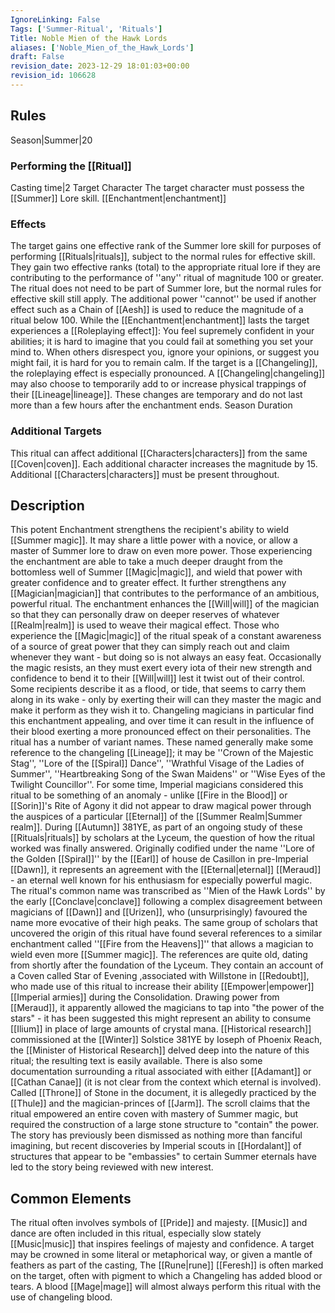 ```yaml
---
IgnoreLinking: False
Tags: ['Summer-Ritual', 'Rituals']
Title: Noble Mien of the Hawk Lords
aliases: ['Noble_Mien_of_the_Hawk_Lords']
draft: False
revision_date: 2023-12-29 18:01:03+00:00
revision_id: 106628
---
```


## Rules
Season|Summer|20
### Performing the [[Ritual]]
Casting time|2 Target Character The target character must possess the [[Summer]] Lore skill.
[[Enchantment|enchantment]] 
### Effects
The target gains one effective rank of the Summer lore skill for purposes of performing [[Rituals|rituals]], subject to the normal rules for effective skill. 
They gain two effective ranks (total) to the appropriate ritual lore if they are contributing to the performance of ''any'' ritual of magnitude 100 or greater. The ritual does not need to be part of Summer lore, but the normal rules for effective skill still apply. The additional power ''cannot'' be used if another effect such as a Chain of [[Aesh]] is used to reduce the magnitude of a ritual below 100.
While the [[Enchantment|enchantment]] lasts the target experiences a [[Roleplaying effect]]: You feel supremely confident in your abilities; it is hard to imagine that you could fail at something you set your mind to. When others disrespect you, ignore your opinions, or suggest you might fail,  it is hard for you to remain calm.
If the target is a [[Changeling]], the roleplaying effect is especially pronounced. A [[Changeling|changeling]] may also choose to temporarily add to or increase physical trappings of their [[Lineage|lineage]]. These changes are temporary and do not last more than a few hours after the enchantment ends.
Season Duration
### Additional Targets
This ritual can affect additional [[Characters|characters]] from the same [[Coven|coven]]. Each additional character increases the magnitude by 15. Additional [[Characters|characters]] must be present throughout.
## Description
This potent Enchantment strengthens the recipient's ability to wield [[Summer magic]]. It may share a little power with a novice, or allow a master of Summer lore to draw on even more power. Those experiencing the enchantment are able to take a much deeper draught from the bottomless well of Summer [[Magic|magic]], and wield that power with greater confidence and to greater effect.
It further strengthens any [[Magician|magician]] that contributes to the performance of an ambitious, powerful ritual. The enchantment enhances the [[Will|will]] of the magician so that they can personally draw on deeper reserves of whatever [[Realm|realm]] is used to weave their magical effect. Those who experience the [[Magic|magic]] of the ritual speak of a constant awareness of a source of great power that they can simply reach out and claim whenever they want - but doing so is not always an easy feat. Occasionally the magic resists, an they must exert every iota of their new strength and confidence to bend it to their [[Will|will]] lest it twist out of their control. Some recipients describe it as a flood, or tide, that seems to carry them along in its wake - only by exerting their will can they master the magic and make it perform as they wish it to. Changeling magicians in particular find this enchantment appealing, and over time it can result in the influence of their blood exerting a more pronounced effect on their personalities.
The ritual has a number of variant names. These named generally make some reference to the changeling [[Lineage]]; it may be ''Crown of the Majestic Stag'', ''Lore of the [[Spiral]] Dance'', ''Wrathful Visage of the Ladies of Summer'', ''Heartbreaking Song of the Swan Maidens'' or ''Wise Eyes of the Twilight Councillor''. For some time, Imperial magicians considered this ritual to be something of an anomaly - unlike [[Fire in the Blood]] or [[Sorin]]'s Rite of Agony it did not appear to draw magical power through the auspices of a particular [[Eternal]] of the [[Summer Realm|Summer realm]]. During [[Autumn]] 381YE, as part of an ongoing study of these [[Rituals|rituals]] by scholars at the Lyceum, the question of how the ritual worked was finally answered. Originally codified under the name ''Lore of the Golden [[Spiral]]'' by the [[Earl]] of house de Casillon in pre-Imperial [[Dawn]], it represents an agreement with the [[Eternal|eternal]] [[Meraud]] - an eternal well known for his enthusiasm for especially powerful magic. The ritual's common name was transcribed as ''Mien of the Hawk Lords'' by the early [[Conclave|conclave]] following a complex disagreement between magicians of [[Dawn]] and [[Urizen]], who (unsurprisingly) favoured the name more evocative of their high peaks.
The same group of scholars that uncovered the origin of this ritual have found several references to a similar enchantment called ''[[Fire from the Heavens]]'' that allows a magician to wield even more [[Summer magic]]. The references are quite old, dating from shortly after the foundation of the Lyceum. They contain an account of a Coven called Star of Evening ,associated with Willstone in [[Redoubt]], who made use of this ritual to increase their ability [[Empower|empower]] [[Imperial armies]] during the Consolidation. Drawing power from [[Meraud]], it apparently allowed the magicians to tap into "the power of the stars" - it has been suggested this might represent an ability to consume [[Ilium]] in place of large amounts of crystal mana.  [[Historical research]] commissioned at the [[Winter]] Solstice 381YE by Ioseph of Phoenix Reach, the [[Minister of Historical Research]] delved deep into the nature of this ritual; the resulting text is easily available.
There is also some documentation surrounding a ritual associated with either [[Adamant]] or [[Cathan Canae]] (it is not clear from the context which eternal is involved). Called [[Throne]] of Stone in the document, it is allegedly practiced by the [[Thule]] and the magician-princes of [[Jarm]]. The scroll claims that the ritual empowered an entire coven with mastery of Summer magic, but required the construction of a large stone structure to "contain" the power. The story has previously been dismissed as nothing more than fanciful imagining, but recent discoveries by Imperial scouts in [[Hordalant]] of structures that appear to be "embassies" to certain Summer eternals have led to the story being reviewed with new interest.
## Common Elements
The ritual often involves symbols of [[Pride]] and majesty. [[Music]] and dance are often included in this ritual, especially slow stately [[Music|music]] that inspires feelings of majesty and confidence. A target may be crowned in some literal or metaphorical way, or given a mantle of feathers as part of the casting, The [[Rune|rune]] [[Feresh]] is often marked on the target, often with pigment to which a Changeling has added blood or tears. A blood [[Mage|mage]] will almost always perform this ritual with the use of changeling blood.